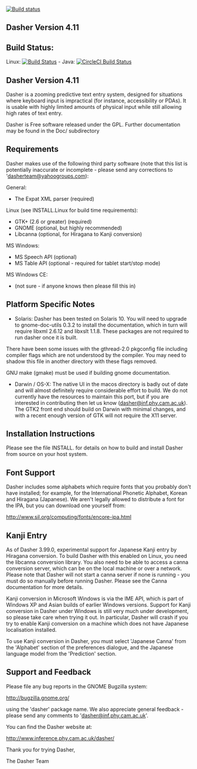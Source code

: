 [![Build status](https://ci.appveyor.com/api/projects/status/hpvrm5230qlay15m?svg=true)](https://ci.appveyor.com/project/erdemkiraz/dasher)

Dasher Version 4.11
-------------------
## Build Status:

Linux:
[![Build Status](https://travis-ci.org/dasher-project/dasher.svg?branch=master)](https://travis-ci.org/dasher-project/dasher)
\-
Java:
[![CircleCI Build Status](https://circleci.com/gh/dasher-project/dasher.svg?style=shield)](https://circleci.com/gh/dasher-project/dasher)

## Dasher Version 4.11

Dasher is a zooming predictive text entry system, designed for situations
where keyboard input is impractical (for instance, accessibility or PDAs). It
is usable with highly limited amounts of physical input while still allowing
high rates of text entry.

Dasher is Free software released under the GPL. Further documentation
may be found in the Doc/ subdirectory

## Requirements

Dasher makes use of the following third party software (note that this
list is potentially inaccurate or incomplete - please send any
corrections to 'dasherteam@yahoogroups.com):

General:

* The Expat XML parser (required)

Linux (see INSTALL.Linux for build time requirements):

* GTK+ (2.6 or greater) (required)
* GNOME (optional, but highly recommended)
* Libcanna (optional, for Hiragana to Kanji conversion)

MS Windows:

* MS Speech API (optional)
* MS Table API (optional - required for tablet start/stop mode)

MS Windows CE:

* (not sure - if anyone knows then please fill this in)

## Platform Specific Notes

* Solaris: Dasher has been tested on Solaris 10. You will need to
  upgrade to gnome-doc-utils 0.3.2 to install the documentation, which
  in turn will require libxml 2.6.12 and libxslt 1.1.8. These packages
  are not required to run dasher once it is built.

There have been some issues with the gthread-2.0 pkgconfig file
including compiler flags which are not understood by the compiler. You
may need to shadow this file in another directory with these flags
removed.

GNU make (gmake) must be used if building gnome documentation.

* Darwin / OS-X: The native UI in the macos directory is badly out of
  date and will almost definitely require considerable effort to
  build. We do not currently have the resources to maintain this port,
  but if you are interested in contributing then let us know
  (dasher@inf.phy.cam.ac.uk). The GTK2 front end should build on Darwin
  with minimal changes, and with a recent enough version of GTK will not
  require the X11 server.

## Installation Instructions

Please see the file INSTALL.<platform> for details on how to build and
install Dasher from source on your host system.

## Font Support

Dasher includes some alphabets which require fonts that you probably don't
have installed; for example, for the International Phonetic Alphabet, Korean
and Hiragana (Japanese). We aren't legally allowed to distribute a font for
the IPA, but you can download one yourself from:

http://www.sil.org/computing/fonts/encore-ipa.html

## Kanji Entry

As of Dasher 3.99.0, experimental support for Japanese Kanji entry
by Hiragana conversion. To build Dasher with this enabled on Linux,
you need the libcanna conversion library. You also need to be able to
access a canna conversion server, which can be on the local machine or
over a network. Please note that Dasher will not start a canna server
if none is running - you must do so manually before running Dasher.
Please see the Canna documentation for more details.

Kanji conversion in Microsoft Windows is via the IME API, which is
part of Windows XP and Asian builds of earlier Windows
versions. Support for Kanji conversion in Dasher under Windows is
still very much under development, so please take care when trying
it out. In particular, Dasher will crash if you try to enable Kanji
conversion on a machine which does not have Japanese localisation
installed.

To use Kanji conversion in Dasher, you must select 'Japanese Canna'
from the 'Alphabet' section of the preferences dialogue, and the
Japanese language model from the 'Prediction' section.

## Support and Feedback

Please file any bug reports in the GNOME Bugzilla system:

http://bugzilla.gnome.org/

using the 'dasher' package name. We also appreciate general feedback -
please send any comments to 'dasher@inf.phy.cam.ac.uk'.

You can find the Dasher website at:

http://www.inference.phy.cam.ac.uk/dasher/

Thank you for trying Dasher,

The Dasher Team
